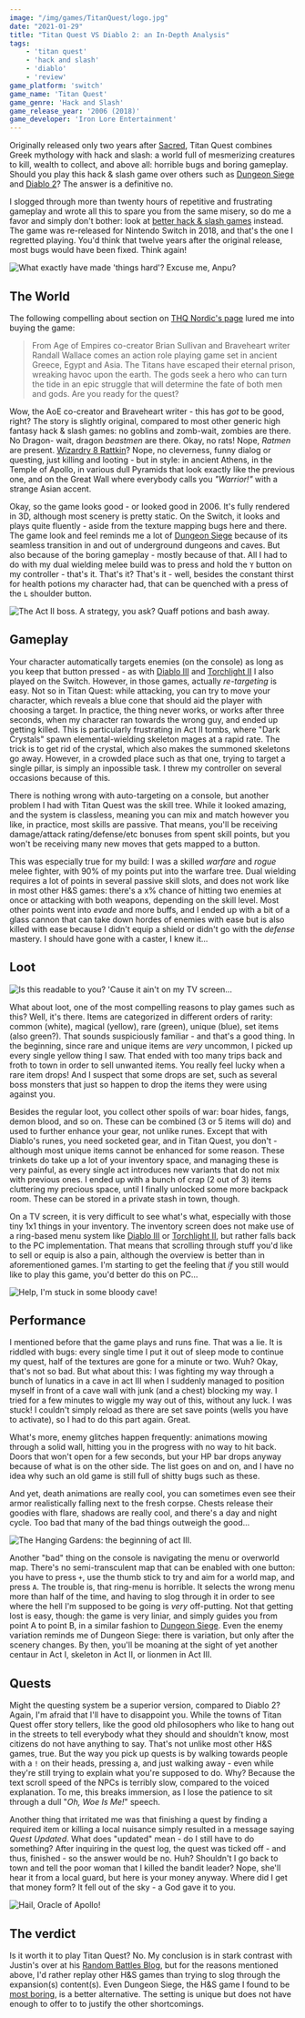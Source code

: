 ```yaml
---
image: "/img/games/TitanQuest/logo.jpg"
date: "2021-01-29"
title: "Titan Quest VS Diablo 2: an In-Depth Analysis"
tags:
    - 'titan quest'
    - 'hack and slash'
    - 'diablo'
    - 'review'
game_platform: 'switch'
game_name: 'Titan Quest'
game_genre: 'Hack and Slash'
game_release_year: '2006 (2018)'
game_developer: 'Iron Lore Entertainment'
---
```


Originally released only two years after [Sacred](/articles/reviews/sacred), Titan Quest combines Greek mythology with hack and slash: a world full of mesmerizing creatures to kill, wealth to collect, and above all: horrible bugs and boring gameplay. Should you play this hack & slash game over others such as [Dungeon Siege](/articles/reviews/dungeon-siege) and [Diablo 2](/articles/retrospectives/diablo-2)? The answer is a definitive no.

I slogged through more than twenty hours of repetitive and frustrating gameplay and wrote all this to spare you from the same misery, so do me a favor and simply don't bother: look at [better hack & slash games](/articles/features/the-best-and-worst-retro-hack-and-slash-games/) instead. The game was re-released for Nintendo Switch in 2018, and that's the one I regretted playing. You'd think that twelve years after the original release, most bugs would have been fixed. Think again!

![](/img/games/TitanQuest/nile.jpg "What exactly have made 'things hard'? Excuse me, Anpu?")

## The World

The following compelling about section on [THQ Nordic's page](https://www.thqnordic.com/article/titan-quest-coming-all-current-gen-console-platforms-2018) lured me into buying the game:

> From Age of Empires co-creator Brian Sullivan and Braveheart writer Randall Wallace comes an action role playing game set in ancient Greece, Egypt and Asia. The Titans have escaped their eternal prison, wreaking havoc upon the earth. The gods seek a hero who can turn the tide in an epic struggle that will determine the fate of both men and gods. Are you ready for the quest?

Wow, the AoE co-creator and Braveheart writer - this has _got_ to be good, right? The story is slightly original, compared to most other generic high fantasy hack & slash games: no goblins and zomb-wait, zombies are there. No Dragon- wait, dragon _beastmen_ are there. Okay, no rats! Nope, _Ratmen_ are present. [Wizardry 8 Rattkin](/tags/wizardry8)? Nope, no cleverness, funny dialog or questing, just killing and looting - but in style: in ancient Athens, in the Temple of Apollo, in various dull Pyramids that look exactly like the previous one, and on the Great Wall where everybody calls you _"Warrior!"_ with a strange Asian accent. 

Okay, so the game looks good - or looked good in 2006. It's fully rendered in 3D, although most scenery is pretty static. On the Switch, it looks and plays quite fluently - aside from the texture mapping bugs here and there. The game look and feel reminds me a lot of [Dungeon Siege](/articles/reviews/dungeon-siege) because of its seamless transition in and out of underground dungeons and caves. But also because of the boring gameplay - mostly because of that. All I had to do with my dual wielding melee build was to press and hold the `Y` button on my controller - that's it. That's it? That's it - well, besides the constant thirst for health potions my character had, that can be quenched with a press of the `L` shoulder button. 

![](/img/games/TitanQuest/boss.jpg "The Act II boss. A strategy, you ask? Quaff potions and bash away.")

## Gameplay

Your character automatically targets enemies (on the console) as long as you keep that button pressed - as with [Diablo III](/articles/reviews/diablo-3) and [Torchlight II](/articles/reviews/torchlight-2) I also played on the Switch. However, in those games, actually _re-targeting_ is easy. Not so in Titan Quest: while attacking, you can try to move your character, which reveals a blue cone that should aid the player with choosing a target. In practice, the thing never works, or works after three seconds, when my character ran towards the wrong guy, and ended up getting killed. This is particularly frustrating in Act II tombs, where "Dark Crystals" spawn elemental-wielding skeleton mages at a rapid rate. The trick is to get rid of the crystal, which also makes the summoned skeletons go away. However, in a crowded place such as that one, trying to target a single pillar, is simply an inpossible task. I threw my controller on several occasions because of this. 

There is nothing wrong with auto-targeting on a console, but another problem I had with Titan Quest was the skill tree. While it looked amazing, and the system is classless, meaning you can mix and match however you like, in practice, most skills are passive. That means, you'll be receiving damage/attack rating/defense/etc bonuses from spent skill points, but you won't be receiving many new moves that gets mapped to a button. 

This was especially true for my build: I was a skilled _warfare_ and _rogue_ melee fighter, with 90% of my points put into the warfare tree. Dual wielding requires a lot of points in several passive skill slots, and does not work like in most other H&S games: there's a x% chance of hitting two enemies at once or attacking with both weapons, depending on the skill level. Most other points went into _evade_ and more buffs, and I ended up with a bit of a glass cannon that can take down hordes of enemies with ease but is also killed with ease because I didn't equip a shield or didn't go with the _defense_ mastery. I should have gone with a caster, I knew it... 

## Loot

![](/img/games/TitanQuest/loot.jpg "Is this readable to you? 'Cause it ain't on my TV screen...")

What about loot, one of the most compelling reasons to play games such as this? Well, it's there. Items are categorized in different orders of rarity: common (white), magical (yellow), rare (green), unique (blue), set items (also green?). That sounds suspiciously familiar - and that's a good thing. In the beginning, since rare and unique items are _very_ uncommon, I picked up every single yellow thing I saw. That ended with too many trips back and froth to town in order to sell unwanted items. You really feel lucky when a rare item drops! And I suspect that some drops are set, such as several boss monsters that just so happen to drop the items they were using against you. 

Besides the regular loot, you collect other spoils of war: boar hides, fangs, demon blood, and so on. These can be combined (3 or 5 items will do) and used to further enhance your gear, not unlike runes. Except that with Diablo's runes, you need socketed gear, and in Titan Quest, you don't - although most unique items cannot be enhanced for some reason. These trinkets do take up a lot of your inventory space, and managing these is very painful, as every single act introduces new variants that do not mix with previous ones. I ended up with a bunch of crap (2 out of 3) items cluttering my precious space, until I finally unlocked some more backpack room. These can be stored in a private stash in town, though. 

On a TV screen, it is very difficult to see what's what, especially with those tiny 1x1 things in your inventory. The inventory screen does not make use of a ring-based menu system like [Diablo III](/articles/reviews/diablo-3) or [Torchlight II](/articles/reviews/torchlight-2), but rather falls back to the PC implementation. That means that scrolling through stuff you'd like to sell or equip is also a pain, although the overview is better than in aforementioned games. I'm starting to get the feeling that _if_ you still would like to play this game, you'd better do this on PC... 

![](/img/games/TitanQuest/stuck.jpg "Help, I'm stuck in some bloody cave!")

## Performance

I mentioned before that the game plays and runs fine. That was a lie. It is riddled with bugs: every single time I put it out of sleep mode to continue my quest, half of the textures are gone for a minute or two. Wuh? Okay, that's not so bad. But what about this: I was fighting my way through a bunch of lunatics in a cave in act III when I suddenly managed to position myself in front of a cave wall with junk (and a chest) blocking my way. I tried for a few minutes to wiggle my way out of this, without any luck. I was stuck! I couldn't simply reload as there are set save points (wells you have to activate), so I had to do this part again. Great. 

What's more, enemy glitches happen frequently: animations mowing through a solid wall, hitting you in the progress with no way to hit back. Doors that won't open for a few seconds, but your HP bar drops anyway because of what is on the other side. The list goes on and on, and I have no idea why such an old game is still full of shitty bugs such as these. 

And yet, death animations are really cool, you can sometimes even see their armor realistically falling next to the fresh corpse. Chests release their goodies with flare, shadows are really cool, and there's a day and night cycle. Too bad that many of the bad things outweigh the good...

![](/img/games/TitanQuest/gardens.jpg "The Hanging Gardens: the beginning of act III.")

Another "bad" thing on the console is navigating the menu or overworld map. There's no semi-transculent map that can be enabled with one button: you have to press `+`, use the thumb stick to try and aim for a world map, and press `A`. The trouble is, that ring-menu is horrible. It selects the wrong menu more than half of the time, and having to slog through it in order to see where the hell I'm supposed to be going is _very_ off-putting. Not that getting lost is easy, though: the game is very liniar, and simply guides you from point A to point B, in a similar fashion to [Dungeon Siege](/articles/reviews/dungeon-siege). Even the enemy variation reminds me of Dungeon Siege: there is variation, but only after the scenery changes. By then, you'll be moaning at the sight of yet another centaur in Act I, skeleton in Act II, or lionmen in Act III. 

## Quests

Might the questing system be a superior version, compared to Diablo 2? Again, I'm afraid that I'll have to disappoint you. While the towns of Titan Quest offer story tellers, like the good old philosophers who like to hang out in the streets to tell everybody what they should and shouldn't know, most citizens do not have anything to say. That's not unlike most other H&S games, true. But the way you pick up quests is by walking towards people with a `!` on their heads, pressing a, and just walking away - even while they're still trying to explain what you're supposed to do. Why? Because the text scroll speed of the NPCs is terribly slow, compared to the voiced explanation. To me, this breaks immersion, as I lose the patience to sit through a dull "_Oh, Woe Is Me!_" speech. 

Another thing that irritated me was that finishing a quest by finding a required item or killing a local nuisance simply resulted in a message saying _Quest Updated_. What does "updated" mean - do I still have to do something? After inquiring in the quest log, the quest was ticked off - and thus, finished - so the answer would be no. Huh? Shouldn't I go back to town and tell the poor woman that I killed the bandit leader? Nope, she'll hear it from a local guard, but here is your money anyway. Where did I get that money form? It fell out of the sky - a God gave it to you. 

![](/img/games/TitanQuest/temple.jpg "Hail, Oracle of Apollo!")

## The verdict

Is it worth it to play Titan Quest? No. My conclusion is in stark contrast with Justin's over at his [Random Battles Blog](https://randombattlesblog.wordpress.com/2020/10/03/rpg-beaten-titan-quest/), but for the reasons mentioned above, I'd rather replay other H&S games than trying to slog through the expansion(s) content(s). Even Dungeon Siege, the H&S game I found to be [most boring](/articles/features/the-best-and-worst-retro-hack-and-slash-games/), is a better alternative. The setting is unique but does not have enough to offer to to justify the other shortcomings.


